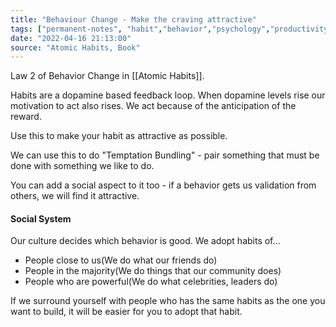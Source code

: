 ```yaml
---
title: "Behaviour Change - Make the craving attractive"
tags: ["permanent-notes", "habit","behavior","psychology","productivity" ]
date: "2022-04-16 21:13:00"
source: "Atomic Habits, Book"
---
```


Law 2 of Behavior Change in [[Atomic Habits]].

Habits are a dopamine based feedback loop. When dopamine levels rise our motivation to act also rises. We act because of the anticipation of the reward.

Use this to make your habit as attractive as possible.

We can use this to do "Temptation Bundling" - pair something that must be done with something we like to do.

You can add a social aspect to it too - if a behavior gets us validation from others, we will find it attractive.

#### Social System

Our culture decides which behavior is good. We adopt habits of...

- People close to us(We do what our friends do)
- People in the majority(We do things that our community does)
- People who are powerful(We do what celebrities, leaders do)

If we surround yourself with people who has the same habits as the one you want to build, it will be easier for you to adopt that habit.
